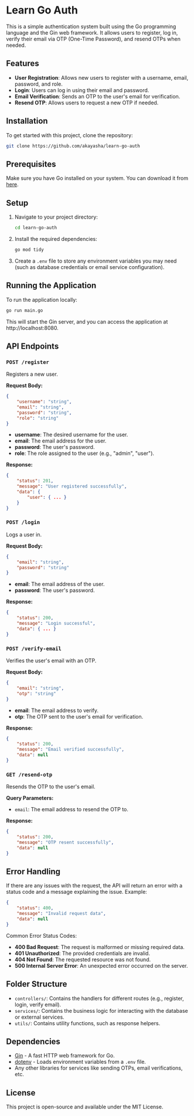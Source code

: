 # Learn Go Auth

This is a simple authentication system built using the Go programming language and the Gin web framework. It allows users to register, log in, verify their email via OTP (One-Time Password), and resend OTPs when needed.

## Features

- **User Registration**: Allows new users to register with a username, email, password, and role.
- **Login**: Users can log in using their email and password.
- **Email Verification**: Sends an OTP to the user's email for verification.
- **Resend OTP**: Allows users to request a new OTP if needed.

## Installation

To get started with this project, clone the repository:

```bash
git clone https://github.com/akayasha/learn-go-auth
```

## Prerequisites

Make sure you have Go installed on your system. You can download it from [here](https://golang.org/dl/).

## Setup

1. Navigate to your project directory:
   ```bash
   cd learn-go-auth
   ```

2. Install the required dependencies:
   ```bash
   go mod tidy
   ```

3. Create a `.env` file to store any environment variables you may need (such as database credentials or email service configuration).

## Running the Application

To run the application locally:

```bash
go run main.go
```

This will start the Gin server, and you can access the application at http://localhost:8080.

## API Endpoints

### `POST /register`

Registers a new user.

**Request Body:**
```json
{
    "username": "string",
    "email": "string",
    "password": "string",
    "role": "string"
}
```

- **username**: The desired username for the user.
- **email**: The email address for the user.
- **password**: The user's password.
- **role**: The role assigned to the user (e.g., "admin", "user").

**Response:**
```json
{
    "status": 201,
    "message": "User registered successfully",
    "data": {
        "user": { ... }
    }
}
```

### `POST /login`

Logs a user in.

**Request Body:**
```json
{
    "email": "string",
    "password": "string"
}
```

- **email**: The email address of the user.
- **password**: The user's password.

**Response:**
```json
{
    "status": 200,
    "message": "Login successful",
    "data": { ... }
}
```

### `POST /verify-email`

Verifies the user's email with an OTP.

**Request Body:**
```json
{
    "email": "string",
    "otp": "string"
}
```

- **email**: The email address to verify.
- **otp**: The OTP sent to the user's email for verification.

**Response:**
```json
{
    "status": 200,
    "message": "Email verified successfully",
    "data": null
}
```

### `GET /resend-otp`

Resends the OTP to the user's email.

**Query Parameters:**
- `email`: The email address to resend the OTP to.

**Response:**
```json
{
    "status": 200,
    "message": "OTP resent successfully",
    "data": null
}
```

## Error Handling

If there are any issues with the request, the API will return an error with a status code and a message explaining the issue. Example:

```json
{
    "status": 400,
    "message": "Invalid request data",
    "data": null
}
```

Common Error Status Codes:
- **400 Bad Request**: The request is malformed or missing required data.
- **401 Unauthorized**: The provided credentials are invalid.
- **404 Not Found**: The requested resource was not found.
- **500 Internal Server Error**: An unexpected error occurred on the server.

## Folder Structure

- `controllers/`: Contains the handlers for different routes (e.g., register, login, verify email).
- `services/`: Contains the business logic for interacting with the database or external services.
- `utils/`: Contains utility functions, such as response helpers.

## Dependencies

- [Gin](https://github.com/gin-gonic/gin) - A fast HTTP web framework for Go.
- [dotenv](https://github.com/joho/godotenv) - Loads environment variables from a `.env` file.
- Any other libraries for services like sending OTPs, email verifications, etc.

## License

This project is open-source and available under the MIT License.

